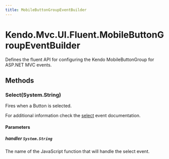 ```yaml
---
title: MobileButtonGroupEventBuilder
---
```


# Kendo.Mvc.UI.Fluent.MobileButtonGroupEventBuilder
Defines the fluent API for configuring the Kendo MobileButtonGroup for ASP.NET MVC events.




## Methods


### Select(System.String)
Fires when a Button is selected.

For additional information check the [select](/api/web/mobilebuttongroup#events-select) event documentation.


#### Parameters

##### handler `System.String`
The name of the JavaScript function that will handle the select event.






